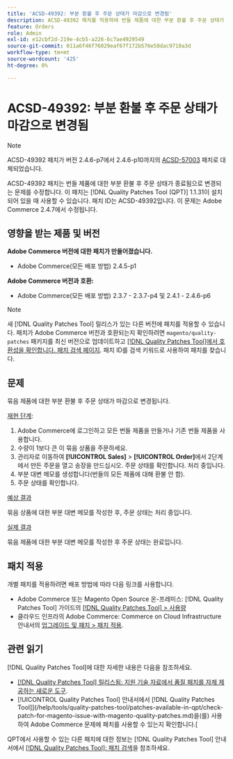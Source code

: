 ```yaml
---
title: 'ACSD-49392: 부분 환불 후 주문 상태가 마감으로 변경됨'
description: ACSD-49392 패치를 적용하여 번들 제품에 대한 부분 환불 후 주문 상태가 종료됨으로 변경되는 Adobe Commerce 문제를 수정합니다.
feature: Orders
role: Admin
exl-id: e12cbf2d-219e-4cb5-a226-6c7ae4929549
source-git-commit: 011a6f46f76029eaf67f172b576e58dac9710a3d
workflow-type: tm+mt
source-wordcount: '425'
ht-degree: 0%

---
```


# ACSD-49392: 부분 환불 후 주문 상태가 마감으로 변경됨

>[!NOTE]
>
>ACSD-49392 패치가 버전 2.4.6-p7에서 2.4.6-p10까지의 [ACSD-57003](https://experienceleague.adobe.com/en/docs/commerce-operations/tools/quality-patches-tool/patches-available-in-qpt/v1-1-46/acsd-57003-order-status-changed-to-complete-instead-of-processing) 패치로 대체되었습니다.

ACSD-49392 패치는 번들 제품에 대한 부분 환불 후 주문 상태가 종료됨으로 변경되는 문제를 수정합니다. 이 패치는 [!DNL Quality Patches Tool (QPT)] 1.1.31이 설치되어 있을 때 사용할 수 있습니다. 패치 ID는 ACSD-49392입니다. 이 문제는 Adobe Commerce 2.4.7에서 수정됩니다.

## 영향을 받는 제품 및 버전

**Adobe Commerce 버전에 대한 패치가 만들어졌습니다.**

* Adobe Commerce(모든 배포 방법) 2.4.5-p1

**Adobe Commerce 버전과 호환:**

* Adobe Commerce(모든 배포 방법) 2.3.7 - 2.3.7-p4 및 2.4.1 - 2.4.6-p6

>[!NOTE]
>
>새 [!DNL Quality Patches Tool] 릴리스가 있는 다른 버전에 패치를 적용할 수 있습니다. 패치가 Adobe Commerce 버전과 호환되는지 확인하려면 `magento/quality-patches` 패키지를 최신 버전으로 업데이트하고 [[!DNL Quality Patches Tool]에서 호환성을 확인합니다. 패치 검색 페이지](https://experienceleague.adobe.com/tools/commerce-quality-patches/index.html). 패치 ID를 검색 키워드로 사용하여 패치를 찾습니다.

## 문제

묶음 제품에 대한 부분 환불 후 주문 상태가 마감으로 변경됩니다.

<u>재현 단계</u>:

1. Adobe Commerce에 로그인하고 모든 번들 제품을 만들거나 기존 번들 제품을 사용합니다.
1. 수량이 1보다 큰 이 묶음 상품을 주문하세요.
1. 관리자로 이동하여 **[!UICONTROL Sales]** > **[!UICONTROL Order]**&#x200B;에서 2단계에서 만든 주문을 열고 송장을 만드십시오. 주문 상태를 확인합니다. 처리 중입니다.
1. 부분 대변 메모를 생성합니다(번들의 모든 제품에 대해 환불 안 함).
1. 주문 상태를 확인합니다.

<u>예상 결과</u>

묶음 상품에 대한 부분 대변 메모를 작성한 후, 주문 상태는 처리 중입니다.

<u>실제 결과</u>

묶음 제품에 대한 부분 대변 메모를 작성한 후 주문 상태는 완료입니다.

## 패치 적용

개별 패치를 적용하려면 배포 방법에 따라 다음 링크를 사용합니다.

* Adobe Commerce 또는 Magento Open Source 온-프레미스: [!DNL Quality Patches Tool] 가이드의 [[!DNL Quality Patches Tool] > 사용량](/help/tools/quality-patches-tool/usage.md)
* 클라우드 인프라의 Adobe Commerce: Commerce on Cloud Infrastructure 안내서의 [업그레이드 및 패치 > 패치 적용](https://experienceleague.adobe.com/docs/commerce-cloud-service/user-guide/develop/upgrade/apply-patches.html).

## 관련 읽기

[!DNL Quality Patches Tool]에 대한 자세한 내용은 다음을 참조하세요.

* [[!DNL Quality Patches Tool] 릴리스됨: 지원 기술 자료에서 품질 패치를 자체 제공하는 새로운 도구](https://experienceleague.adobe.com/en/docs/commerce-operations/tools/quality-patches-tool/quality-patches-tool-to-self-serve-quality-patches).
* [!UICONTROL Quality Patches Tool] 안내서에서  [!DNL Quality Patches Tool]](/help/tools/quality-patches-tool/patches-available-in-qpt/check-patch-for-magento-issue-with-magento-quality-patches.md)을(를) 사용하여 Adobe Commerce 문제에 패치를 사용할 수 있는지 확인합니다.[


QPT에서 사용할 수 있는 다른 패치에 대한 정보는 [!DNL Quality Patches Tool] 안내서에서 [[!DNL Quality Patches Tool]: 패치 검색](https://experienceleague.adobe.com/tools/commerce-quality-patches/index.html)을 참조하세요.
